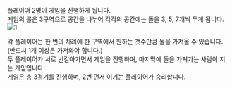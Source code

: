 플레이어 2명이 게임을 진행하게 됩니다.\
게임의 룰은 3구역으로 공간을 나누어 각각의 공간에는 돌을 3, 5, 7개씩 두게 됩니다.\
![1](https://user-images.githubusercontent.com/42165319/44077939-37c0ae3a-9fe0-11e8-8290-6bdeed4cb97a.jpg)

각 플레이어는 한 번의 차례에 한 구역에서 원하는 갯수만큼 돌을 가져올 수 있습니다.(반드시 1개 이상은 가져와야 합니다.)\
두 플레이어가 서로 번갈아가면서 게임을 진행하며, 마지막에 돌을 가져가는 사람이 지는 게임입니다.\
게임은 총 3경기를 진행하며, 2번 먼저 이기는 플레이어가 승리합니다.
